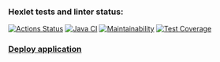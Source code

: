 ### Hexlet tests and linter status:
[![Actions Status](https://github.com/DaniilDeFacto/java-project-72/actions/workflows/hexlet-check.yml/badge.svg)](https://github.com/DaniilDeFacto/java-project-72/actions)
[![Java CI](https://github.com/DaniilDeFacto/java-project-72/actions/workflows/main.yml/badge.svg)](https://github.com/DaniilDeFacto/java-project-72/actions/workflows/main.yml)
[![Maintainability](https://api.codeclimate.com/v1/badges/8caedc6bf5dd827c6fb3/maintainability)](https://codeclimate.com/github/DaniilDeFacto/java-project-72/maintainability)
[![Test Coverage](https://api.codeclimate.com/v1/badges/8caedc6bf5dd827c6fb3/test_coverage)](https://codeclimate.com/github/DaniilDeFacto/java-project-72/test_coverage)
### [Deploy application](https://java-project-72-9gof.onrender.com)